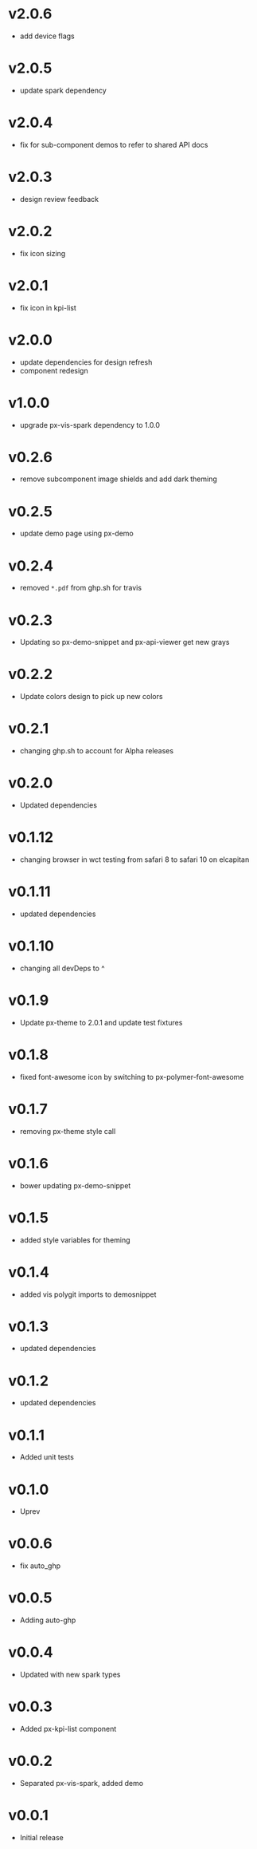 v2.0.6
=================
* add device flags

v2.0.5
=================
* update spark dependency

v2.0.4
==================
* fix for sub-component demos to refer to shared API docs

v2.0.3
==================
* design review feedback

v2.0.2
==================
* fix icon sizing

v2.0.1
==================
* fix icon in kpi-list

v2.0.0
==================
* update dependencies for design refresh
* component redesign

v1.0.0
==================
* upgrade px-vis-spark dependency to 1.0.0

v0.2.6
==================
* remove subcomponent image shields and add dark theming

v0.2.5
==================
* update demo page using px-demo

v0.2.4
==================
* removed `*.pdf` from ghp.sh for travis

v0.2.3
==================
* Updating so px-demo-snippet and px-api-viewer get new grays

v0.2.2
==================
* Update colors design to pick up new colors

v0.2.1
==================
* changing ghp.sh to account for Alpha releases

v0.2.0
==================
* Updated dependencies

v0.1.12
==================
* changing browser in wct testing from safari 8 to safari 10 on elcapitan

v0.1.11
==================
* updated dependencies

v0.1.10
==================
* changing all devDeps to ^

v0.1.9
==================
* Update px-theme to 2.0.1 and update test fixtures

v0.1.8
==================
* fixed font-awesome icon by switching to px-polymer-font-awesome

v0.1.7
==================
* removing px-theme style call

v0.1.6
==================
* bower updating px-demo-snippet

v0.1.5
==================
* added style variables for theming

v0.1.4
==================
* added vis polygit imports to demosnippet

v0.1.3
==================
* updated dependencies

v0.1.2
==================
* updated dependencies

v0.1.1
==================
* Added unit tests

v0.1.0
==================
* Uprev

v0.0.6
==================
* fix auto_ghp

v0.0.5
==================
* Adding auto-ghp

v0.0.4
==================
* Updated with new spark types

v0.0.3
==================
* Added px-kpi-list component

v0.0.2
==================
* Separated px-vis-spark, added demo

v0.0.1
==================
* Initial release
